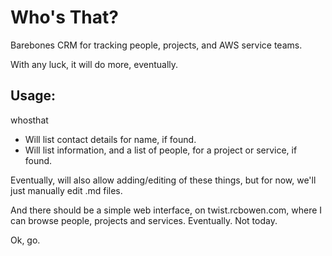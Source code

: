 # Who's That?

Barebones CRM for tracking people, projects, and AWS service teams.

With any luck, it will do more, eventually.

## Usage:

whosthat <name>

* Will list contact details for name, if found.
* Will list information, and a list of people, for a project or service,
  if found.

Eventually, will also allow adding/editing of these things, but for now,
we'll just manually edit .md files.

And there should be a simple web interface, on twist.rcbowen.com, where
I can browse people, projects and services. Eventually. Not today.

Ok, go.


